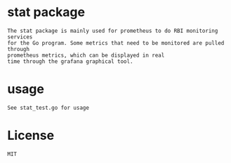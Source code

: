 # stat package
    
    The stat package is mainly used for prometheus to do RBI monitoring services
    for the Go program. Some metrics that need to be monitored are pulled through
    prometheus metrics, which can be displayed in real 
    time through the grafana graphical tool.
    
# usage

    See stat_test.go for usage

# License
    
    MIT
